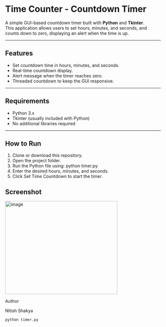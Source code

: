 # Time Counter - Countdown Timer

A simple GUI-based countdown timer built with **Python** and **Tkinter**.  
This application allows users to set hours, minutes, and seconds, and counts down to zero, displaying an alert when the time is up.

---

## Features

- Set countdown time in hours, minutes, and seconds.
- Real-time countdown display.
- Alert message when the timer reaches zero.
- Threaded countdown to keep the GUI responsive.

---

## Requirements

- Python 3.x
- Tkinter (usually included with Python)
- No additional libraries required

---

## How to Run

1. Clone or download this repository.
2. Open the project folder.
3. Run the Python file using:  python timer.py
4. Enter the desired hours, minutes, and seconds.
5. Click Set Time Countdown to start the timer.


## Screenshot
<img width="363" height="302" alt="image" src="https://github.com/user-attachments/assets/210c517c-0ee3-465a-85d2-82904503dac5" />



Author

Nitish Shakya

```bash
python timer.py

